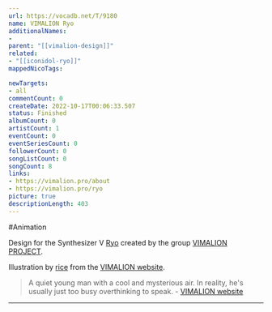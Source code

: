 ```yaml
---
url: https://vocadb.net/T/9180
name: VIMALION Ryo
additionalNames: 
- 
parent: "[[vimalion-design]]"
related:
- "[[iconidol-ryo]]"
mappedNicoTags:

newTargets:
- all
commentCount: 0
createDate: 2022-10-17T00:06:33.507
status: Finished
albumCount: 0
artistCount: 1
eventCount: 0
eventSeriesCount: 0
followerCount: 0
songListCount: 0
songCount: 8
links: 
- https://vimalion.pro/about
- https://vimalion.pro/ryo
picture: true
descriptionLength: 403
---
```


#Animation

Design for the Synthesizer V [Ryo](https://vocadb.net/Ar/99167) created by the group [VIMALION PROJECT](https://vocadb.net/Ar/110180).

Illustration by [rice](https://vocadb.net/Ar/69939) from the [VIMALION website](https://vimalion.pro/).

>  A quiet young man with a cool and mysterious air. In reality, he's usually just too busy overthinking to speak.
\- [VIMALION website](https://vimalion.pro/ryo)

---

